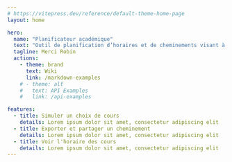 ```yaml
---
# https://vitepress.dev/reference/default-theme-home-page
layout: home

hero:
  name: "Planificateur académique"
  text: "Outil de planification d’horaires et de cheminements visant à aider les étudiants dans leur parcours universitaire."
  tagline: Merci Robin
  actions:
    - theme: brand
      text: Wiki
      link: /markdown-examples
    # - theme: alt
    #   text: API Examples
    #   link: /api-examples

features:
  - title: Simuler un choix de cours
    details: Lorem ipsum dolor sit amet, consectetur adipiscing elit
  - title: Exporter et partager un cheminement
    details: Lorem ipsum dolor sit amet, consectetur adipiscing elit
  - title: Voir l'horaire des cours
    details: Lorem ipsum dolor sit amet, consectetur adipiscing elit
---
```



